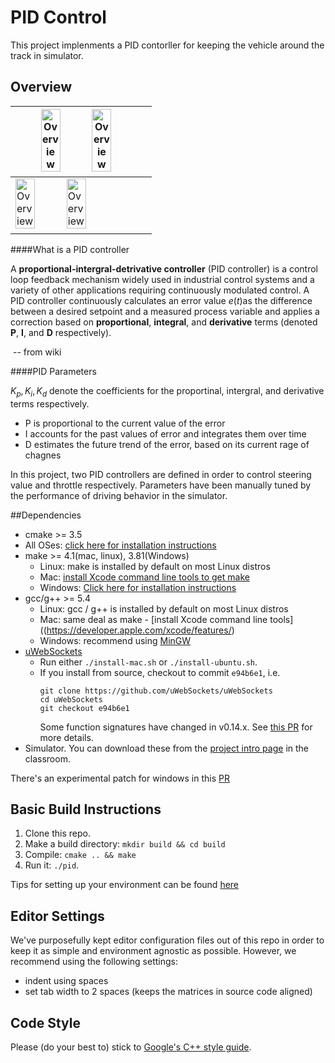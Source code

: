 # PID Control

This project implenments a PID contorller for keeping the vehicle around the track in simulator.

## Overview 

| <img src="./img/no_control.gif" alt="Overview" width="40%">                              <img src="./img/p_control.gif" alt="Overview" width="40%"> |      |
| ---------------------------------------- | :--: |
| <img src="./img/pi_control.gif" alt="Overview" width="40%">                             <img src="./img/pid_control.gif" alt="Overview" width="40%"> |      |




####What is a PID controller

A **proportional-intergral-detrivative controller** (PID controller) is a control loop feedback mechanism widely used in industrial control systems and a variety of other applications requiring continuously modulated control. A PID controller continuously calculates an error value $e(t)​$ as the difference between a desired setpoint and a measured process variable and applies a correction based on **proportional**, **integral**, and **derivative** terms (denoted **P**, **I**, and **D** respectively). 

​																		-- from wiki

####PID Parameters

$K_{p}, K_{i}, K_{d}$ denote the coefficients for the proportinal, intergral, and derivative terms respectively.

- P is proportional to the current value of the error
- I accounts for the past values of error and integrates them over time
- D estimates the future trend of the error, based on its current rage of chagnes

In this project, two PID controllers are defined in order to control steering value and throttle respectively. Parameters have been manually tuned by the performance of driving behavior in the simulator. 

##Dependencies

* cmake >= 3.5
 * All OSes: [click here for installation instructions](https://cmake.org/install/)
* make >= 4.1(mac, linux), 3.81(Windows)
  * Linux: make is installed by default on most Linux distros
  * Mac: [install Xcode command line tools to get make](https://developer.apple.com/xcode/features/)
  * Windows: [Click here for installation instructions](http://gnuwin32.sourceforge.net/packages/make.htm)
* gcc/g++ >= 5.4
  * Linux: gcc / g++ is installed by default on most Linux distros
  * Mac: same deal as make - [install Xcode command line tools]((https://developer.apple.com/xcode/features/)
  * Windows: recommend using [MinGW](http://www.mingw.org/)
* [uWebSockets](https://github.com/uWebSockets/uWebSockets)
  * Run either `./install-mac.sh` or `./install-ubuntu.sh`.
  * If you install from source, checkout to commit `e94b6e1`, i.e.
    ```
    git clone https://github.com/uWebSockets/uWebSockets 
    cd uWebSockets
    git checkout e94b6e1
    ```
    Some function signatures have changed in v0.14.x. See [this PR](https://github.com/udacity/CarND-MPC-Project/pull/3) for more details.
* Simulator. You can download these from the [project intro page](https://github.com/udacity/self-driving-car-sim/releases) in the classroom.

There's an experimental patch for windows in this [PR](https://github.com/udacity/CarND-PID-Control-Project/pull/3)

## Basic Build Instructions

1. Clone this repo.
2. Make a build directory: `mkdir build && cd build`
3. Compile: `cmake .. && make`
4. Run it: `./pid`. 

Tips for setting up your environment can be found [here](https://classroom.udacity.com/nanodegrees/nd013/parts/40f38239-66b6-46ec-ae68-03afd8a601c8/modules/0949fca6-b379-42af-a919-ee50aa304e6a/lessons/f758c44c-5e40-4e01-93b5-1a82aa4e044f/concepts/23d376c7-0195-4276-bdf0-e02f1f3c665d)

## Editor Settings

We've purposefully kept editor configuration files out of this repo in order to
keep it as simple and environment agnostic as possible. However, we recommend
using the following settings:

* indent using spaces
* set tab width to 2 spaces (keeps the matrices in source code aligned)

## Code Style

Please (do your best to) stick to [Google's C++ style guide](https://google.github.io/styleguide/cppguide.html).

